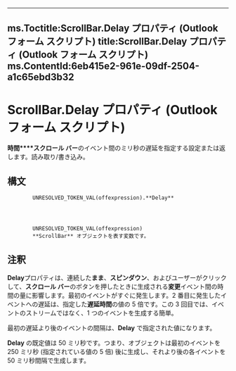 

---
ms.Toctitle:ScrollBar.Delay プロパティ (Outlook フォーム スクリプト)
title:ScrollBar.Delay プロパティ (Outlook フォーム スクリプト)
ms.ContentId:6eb415e2-961e-09df-2504-a1c65ebd3b32
---
# ScrollBar.Delay プロパティ (Outlook フォーム スクリプト)




**時間****スクロール バー**のイベント間のミリ秒の遅延を指定する設定または返します。読み取り/書き込み。

## 構文

            UNRESOLVED_TOKEN_VAL(offexpression).**Delay**




            UNRESOLVED_TOKEN_VAL(offexpression)
            **ScrollBar** オブジェクトを表す変数です。



## 注釈
**Delay**プロパティは、連続した**まま**、**スピンダウン**、およびユーザーがクリックして、**スクロール バー**のボタンを押したときに生成される**変更**イベント間の時間の量に影響します。最初のイベントがすぐに発生します。2 番目に発生したイベントへの遅延は、指定した**遅延時間**の値の 5 倍です。この 3 回目では、イベントのストリームではなく、1 つのイベントを生成する簡単。



最初の遅延より後のイベントの間隔は、**Delay** で指定された値になります。



**Delay** の既定値は 50 ミリ秒です。つまり、オブジェクトは最初のイベントを 250 ミリ秒 (指定されている値の 5 倍) 後に生成し、それより後の各イベントを 50 ミリ秒間隔で生成します。




